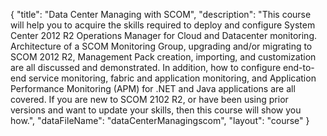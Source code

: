 {
	"title": "Data Center Managing with SCOM",
	"description": "This course will help you to acquire the skills required to deploy and configure System Center 2012 R2 Operations Manager for Cloud and Datacenter monitoring. Architecture of a SCOM Monitoring Group, upgrading and/or migrating to SCOM 2012 R2, Management Pack creation, importing, and customization are all discussed and demonstrated. In addition, how to configure end-to-end service monitoring, fabric and application monitoring, and Application Performance Monitoring (APM) for .NET and Java applications are all covered. If you are new to SCOM 2102 R2, or have been using prior versions and want to update your skills, then this course will show you how.",
	"dataFileName": "dataCenterManagingscom",
	"layout": "course"
}